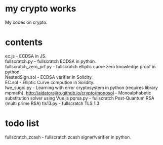# my crypto works

My codes on crypto.

# contents

ec.js - ECDSA in JS.  
fullscratch.py - fullscratch ECDSA in python.  
fullscratch_zero_prf.py - fullscratch elliptic curve zero knowledge proof in python.  
NestedSign.sol - ECDSA verifier in Solidity.  
EC.sol - Elliptic Curve compution in Solidity.  
lwe_sugoi.py - Learning with error cryptosystem in python (requires library mpmath).
<http://aidatorajiro.github.io/crypto/monosol> - Monoalphabetic substitution solver using Vue.js
pqrsa.py - fullscratch Post-Quantum RSA (multi prime RSA)
tls13.py - fullscratch TLS 1.3

# todo list
fullscratch_zcash - fullscratch zcash signer/verifier in python.  
